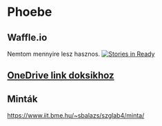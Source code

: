 # Phoebe
## Waffle.io
Nemtom mennyire lesz hasznos.
[![Stories in Ready](https://badge.waffle.io/longi94/Phoebe.png?label=ready&title=Ready)](http://waffle.io/longi94/Phoebe)

## [OneDrive link doksikhoz](https://onedrive.live.com/redir?resid=EF71F872C978A567!2109&authkey=!AL9CBTRLwgK0Rlo&ithint=folder%2cdocx)
## Minták
https://www.iit.bme.hu/~sbalazs/szglab4/minta/
